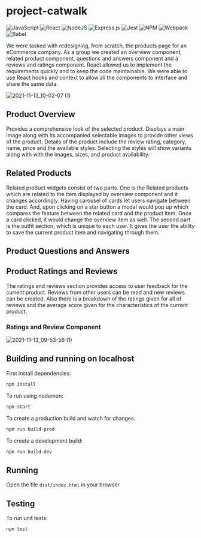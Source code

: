 # project-catwalk
![JavaScript](https://img.shields.io/badge/javascript-%23323330.svg?style=for-the-badge&logo=javascript&logoColor=%23F7DF1E)
![React](https://img.shields.io/badge/react-%2320232a.svg?style=for-the-badge&logo=react&logoColor=%2361DAFB)
![NodeJS](https://img.shields.io/badge/node.js-6DA55F?style=for-the-badge&logo=node.js&logoColor=white)
![Express.js](https://img.shields.io/badge/express.js-%23404d59.svg?style=for-the-badge&logo=express&logoColor=%2361DAFB)
![Jest](https://img.shields.io/badge/-jest-%23C21325?style=for-the-badge&logo=jest&logoColor=white)
![NPM](https://img.shields.io/badge/NPM-%23000000.svg?style=for-the-badge&logo=npm&logoColor=white)
![Webpack](https://img.shields.io/badge/webpack-%238DD6F9.svg?style=for-the-badge&logo=webpack&logoColor=black)
![Babel](https://img.shields.io/badge/Babel-F9DC3e?style=for-the-badge&logo=babel&logoColor=black)



We were tasked with redesigning, from scratch, the products page for an eCommerce company. As a group we created an overview component, related product component, questions and answers component and a reviews and ratings component. React allowed us to implement the requirements quickly and to keep the code maintainable. We were able to use React hooks and context to allow all the components to interface and share the same data.

![2021-11-13_10-02-07 (1)](https://user-images.githubusercontent.com/54276174/141654324-9ab226c0-e36d-4683-b6c8-dc4f5f1d324e.gif)


## Product Overview
Provides a comprehensive look of the selected product. Displays a main image along with its accompanied selectable images to provide other views of the product. Details of the product include the review rating, category, name, price and the available styles. Selecting the styles will show variants along with with the images, sizes, and product availability.


## Related Products
Related product widgets consist of two parts. One is the Related products which are related to the item displayed by overview component and it changes accordingly. Having carousel of cards let users navigate between the card. And, upon clicking on a star button a modal would pop up which compares the feature between the related card and the product item. Once a card clicked, it would change the overview item as well. The second part is the outfit section, which is unique to each user. It gives the user the ability to save the current product item and navigating through them.


## Product Questions and Answers


## Product Ratings and Reviews
The ratings and reviews section provides access to user feedback for the current product. Reviews from other users can be read and new reviews can be created. Also there is a breakdown of the ratings given for all of reviews and the average score given for the characteristics of the current product.

### Ratings and Review Component
![2021-11-13_09-53-56 (1)](https://user-images.githubusercontent.com/54276174/141654272-021a70fe-390e-437a-8477-9b6f401ffe4d.gif)



## Building and running on localhost

First install dependencies:

```sh
npm install
```

To run using nodemon:

```sh
npm start
```

To create a production build and watch for changes:

```sh
npm run build-prod
```

To create a development build:

```sh
npm run build-dev
```

## Running

Open the file `dist/index.html` in your browser

## Testing

To run unit tests:

```sh
npm test
```